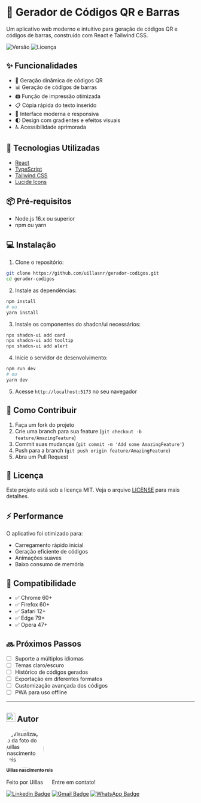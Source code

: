 # 🎯 Gerador de Códigos QR e Barras

Um aplicativo web moderno e intuitivo para geração de códigos QR e códigos de barras, construído com React e Tailwind CSS.

![Versão](https://img.shields.io/badge/versão-1.0.0-blue.svg)
![Licença](https://img.shields.io/badge/licença-MIT-green.svg)

## ✨ Funcionalidades

- 🔄 Geração dinâmica de códigos QR
- 📊 Geração de códigos de barras
- 🖨️ Função de impressão otimizada
- 📋 Cópia rápida do texto inserido
- 🎨 Interface moderna e responsiva
- 🌓 Design com gradientes e efeitos visuais
- ♿ Acessibilidade aprimorada

## 🚀 Tecnologias Utilizadas

- [React](https://reactjs.org/)
- [TypeScript](https://www.typescriptlang.org/)
- [Tailwind CSS](https://tailwindcss.com/)
- [Lucide Icons](https://lucide.dev/)


## 📦 Pré-requisitos

- Node.js 16.x ou superior
- npm ou yarn

## 💻 Instalação

1. Clone o repositório:
```bash
git clone https://github.com/uillasnr/gerador-codigos.git
cd gerador-codigos
```

2. Instale as dependências:
```bash
npm install
# ou
yarn install
```

3. Instale os componentes do shadcn/ui necessários:
```bash
npx shadcn-ui add card
npx shadcn-ui add tooltip
npx shadcn-ui add alert
```

4. Inicie o servidor de desenvolvimento:
```bash
npm run dev
# ou
yarn dev
```

5. Acesse `http://localhost:5173` no seu navegador





## 🤝 Como Contribuir

1. Faça um fork do projeto
2. Crie uma branch para sua feature (`git checkout -b feature/AmazingFeature`)
3. Commit suas mudanças (`git commit -m 'Add some AmazingFeature'`)
4. Push para a branch (`git push origin feature/AmazingFeature`)
5. Abra um Pull Request

## 📝 Licença

Este projeto está sob a licença MIT. Veja o arquivo [LICENSE](LICENSE) para mais detalhes.



## ⚡ Performance

O aplicativo foi otimizado para:
- Carregamento rápido inicial
- Geração eficiente de códigos
- Animações suaves
- Baixo consumo de memória

## 📱 Compatibilidade

- ✅ Chrome 60+
- ✅ Firefox 60+
- ✅ Safari 12+
- ✅ Edge 79+
- ✅ Opera 47+



## 🔜 Próximos Passos

- [ ] Suporte a múltiplos idiomas
- [ ] Temas claro/escuro
- [ ] Histórico de códigos gerados
- [ ] Exportação em diferentes formatos
- [ ] Customização avançada dos códigos
- [ ] PWA para uso offline

---

## <img src="https://em-content.zobj.net/source/apple/391/man-technologist_1f468-200d-1f4bb.png" height="24px" /> Autor

<a href="https://github.com/uillasnr">
  <img 
    style="border-radius: 50%;" 
    src="https://avatars.githubusercontent.com/u/118194933?v=4" 
    width="100px;" 
    alt="Visualização da foto do uillas nascimento reis"
  />
  <br />
  <sub>
    <strong>Uillas nascimento reis</strong>
  </sub>
</a>

Feito por Uillas <img src="https://raw.githubusercontent.com/kaueMarques/kaueMarques/master/hi.gif" height="16px" /> Entre em contato!

[![Linkedin Badge](https://img.shields.io/badge/LinkedIn-%230077B5.svg?style=flat-square&logo=Linkedin&logoColor=white&link=https://https://www.linkedin.com/in/uillasnr)](https://www.linkedin.com/in/uillasnr)
[![Gmail Badge](https://img.shields.io/badge/-Gmail-%23333?style=flat-square&logo=gmail&logoColor=white&link=mailto:wiliasreis@hotmail.com)](wiliasreis@hotmail.com)
[![WhatsApp Badge](https://img.shields.io/badge/WhatsApp-%25D366.svg?style=flat-square&logo=WhatsApp&logoColor=white&link=https://wa.me/551234567890)](https://wa.me/5511991654732)

